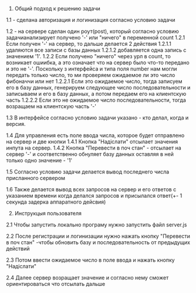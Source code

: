 1. Общий подход к решению задачи

 1.1 - сделана авторизация и логинизация согласно условию задачи
 
 1.2 - на сервере сделан один роут(post),
 который согласно условию задачианализирует получено '-' или "ничего" в переменной count
 1.2.1 Если получен '-' на сервер, то дальше делается 2 действия
   1.2.1.1 удаляются все записи с базы данных
   1.2.1.2 добавляется одна запись с значением '1'.
 1.2.2 Если получено "ничего" через урл в count, то возникает ошиибка, а это означает что на сервер
       было что-то передано и это не '-'. Поскольку з интерфейса и типа поля number нам могли
	   передать только число, то ми проверяем ожидаемое ли это число фибоначчи или нет
	   1.2.2.1 Если это ожидаемое число, тогда записуем его в базу данных, генерируем следующее число последовательности
		       и записываем и его в базу данных, а потом передаем его на клиентскую часть
	   1.2.2.2 Если это не ожидаемое число последовательности, тогда возращаем на клиентскую часть '-'
	   
 1.3 В интерфейсе согласно условию задачи указано - кто делал, когда и версия.
 
 1.4 Для управления есть поле ввода числа, которое будет отправлено на сервер и две кнопки
   1.4.1 Кнопка "Надіслати" отсылает значения инпута на сервер. 
   1.4.2 Кнопка "Перевести в поч стан" - отсылает на сервер '-' и соответственно обнуляет базу
         данных оставляя в ней только одно значение - '1'
		 
 1.5 Согласно условию задачи делается вывод последнего числа присланного сервером
 
 1.6 Также делается вывод всех запросов на сервер и его ответов с указанием времени когда делался запросов
     и присылался ответ(+- 1 секунда задерка аппаратного дейсвия)

2. Инструкцыя пользователя
 
 2.1 Чтобы запустить локально програму нужно запустить файл server.js
 
 2.2 После регистрации и логинизации нужно нажать кнопку "Перевести в поч стан" -чтобы обновить базу и последовательность
     от предыдущих действий
	 
 2.3 Потом ввести ожидаемое число в поле ввода и нажать кнопку "Надіслати"

 2.4 Далее сервер возращает значение и согласно нему сможет ориентироваться что отсылать дальше 
	 

